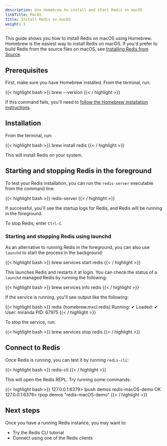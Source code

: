 ```yaml
---
description: Use Homebrew to install and start Redis on macOS
linkTitle: MacOS
title: Install Redis on macOS
weight: 1
---
```


This guide shows you how to install Redis on macOS using Homebrew. Homebrew is the easiest way to install Redis on macOS. If you'd prefer to build Redis from the source files on macOS, see [Installing Redis from Source](/operate/oss_and_stack/install/install-redis/install-redis-from-source).

## Prerequisites

First, make sure you have Homebrew installed. From the terminal, run:

{{< highlight bash  >}}
brew --version
{{< / highlight >}}

If this command fails, you'll need to [follow the Homebrew installation instructions](https://brew.sh/).

## Installation

From the terminal, run:

{{< highlight bash  >}}
brew install redis
{{< / highlight >}}

This will install Redis on your system.

## Starting and stopping Redis in the foreground

To test your Redis installation, you can run the `redis-server` executable from the command line:

{{< highlight bash  >}}
redis-server
{{< / highlight >}}

If successful, you'll see the startup logs for Redis, and Redis will be running in the foreground.

To stop Redis, enter `Ctrl-C`.

### Starting and stopping Redis using launchd

As an alternative to running Redis in the foreground, you can also use `launchd` to start the process in the background:

{{< highlight bash  >}}
brew services start redis
{{< / highlight >}}

This launches Redis and restarts it at login. You can check the status of a `launchd` managed Redis by running the following:

{{< highlight bash  >}}
brew services info redis
{{< / highlight >}}

If the service is running, you'll see output like the following:

{{< highlight bash  >}}
redis (homebrew.mxcl.redis)
Running: ✔
Loaded: ✔
User: miranda
PID: 67975
{{< / highlight >}}

To stop the service, run:

{{< highlight bash  >}}
brew services stop redis
{{< / highlight >}}

## Connect to Redis

Once Redis is running, you can test it by running `redis-cli`:

{{< highlight bash  >}}
redis-cli
{{< / highlight >}}

This will open the Redis REPL. Try running some commands:

{{< highlight bash >}}
127.0.0.1:6379> lpush demos redis-macOS-demo
OK
127.0.0.1:6379> rpop demos
"redis-macOS-demo"
{{< / highlight >}}

## Next steps

Once you have a running Redis instance, you may want to:

* Try the Redis CLI tutorial
* Connect using one of the Redis clients
